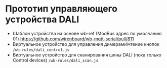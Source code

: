 # Прототип управляющего устройства DALI

* Шаблон устройства на основе wb-ref (ModBus адрес по умолчанию 01)  https://github.com/wirenboard/wb-mqtt-serial/pull/811
* Виртуальное устройство для управления димерами\чтение кнопок `/wb-rules/dali_control.js`
* Виртуальное устройство для сканирования шины DALI (пока только  Control devices) `/wb-rules/dali_scan.js`
